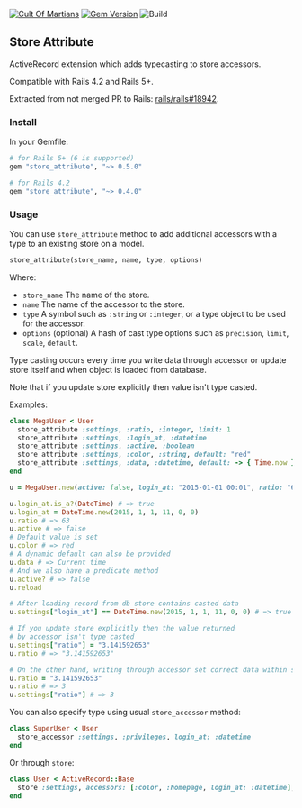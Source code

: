 [![Cult Of Martians](http://cultofmartians.com/assets/badges/badge.svg)](https://cultofmartians.com/tasks/store-attribute-defaults.html#task)
[![Gem Version](https://badge.fury.io/rb/store_attribute.svg)](https://rubygems.org/gems/store_attribute)
![Build](https://github.com/palkan/store_attribute/workflows/Build/badge.svg)

## Store Attribute

ActiveRecord extension which adds typecasting to store accessors.

Compatible with Rails 4.2 and Rails 5+.

Extracted from not merged PR to Rails: [rails/rails#18942](https://github.com/rails/rails/pull/18942).

### Install

In your Gemfile:

```ruby
# for Rails 5+ (6 is supported)
gem "store_attribute", "~> 0.5.0"

# for Rails 4.2
gem "store_attribute", "~> 0.4.0"
```

### Usage

You can use `store_attribute` method to add additional accessors with a type to an existing store on a model.

```ruby
store_attribute(store_name, name, type, options)
```

Where:
- `store_name` The name of the store.
- `name` The name of the accessor to the store.
- `type` A symbol such as `:string` or `:integer`, or a type object to be used for the accessor.
- `options` (optional) A hash of cast type options such as `precision`, `limit`, `scale`, `default`.

Type casting occurs every time you write data through accessor or update store itself
and when object is loaded from database.

Note that if you update store explicitly then value isn't  type casted.

Examples:

```ruby
class MegaUser < User
  store_attribute :settings, :ratio, :integer, limit: 1
  store_attribute :settings, :login_at, :datetime
  store_attribute :settings, :active, :boolean
  store_attribute :settings, :color, :string, default: "red"
  store_attribute :settings, :data, :datetime, default: -> { Time.now }
end

u = MegaUser.new(active: false, login_at: "2015-01-01 00:01", ratio: "63.4608")

u.login_at.is_a?(DateTime) # => true
u.login_at = DateTime.new(2015, 1, 1, 11, 0, 0)
u.ratio # => 63
u.active # => false
# Default value is set
u.color # => red
# A dynamic default can also be provided
u.data # => Current time
# And we also have a predicate method
u.active? # => false
u.reload

# After loading record from db store contains casted data
u.settings["login_at"] == DateTime.new(2015, 1, 1, 11, 0, 0) # => true

# If you update store explicitly then the value returned
# by accessor isn't type casted
u.settings["ratio"] = "3.141592653"
u.ratio # => "3.141592653"

# On the other hand, writing through accessor set correct data within store
u.ratio = "3.141592653"
u.ratio # => 3
u.settings["ratio"] # => 3
```

You can also specify type using usual `store_accessor` method:

```ruby
class SuperUser < User
  store_accessor :settings, :privileges, login_at: :datetime
end
```

Or through `store`:

```ruby
class User < ActiveRecord::Base
  store :settings, accessors: [:color, :homepage, login_at: :datetime], coder: JSON
end
```
